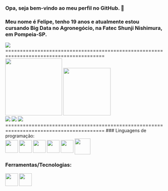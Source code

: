 ### Opa, seja bem-vindo ao meu perfil no GitHub. 👋
### Meu nome é Felipe, tenho 19 anos e atualmente estou cursando Big Data no Agronegócio, na Fatec Shunji Nishimura, em Pompeia-SP.
<img with="240px" src="https://preview.redd.it/bpxxqqvps4h91.gif?width=1920&auto=webp&s=cfc8e275c41926cf002775fb17c19acecaa27c5e" />
========================================================================================
<div>
  <img height=180em src="![Anurag's GitHub stats](https://github-readme-stats.vercel.app/api?username=feliepmarinscardoso&show_icons=true&theme=dracula)"/>
  <img height=150em src="https://github-readme-stats.vercel.app/api/top-langs/?username=feliepmarinscardoso&layout=compact&theme=dark&locale=pt-br"/>
</div>

<div>
  <a href=""><img src="https://img.shields.io/badge/GitHub-100000?style=for-the-badge&logo=github&logoColor=white"/></a>
  <a href=""><img src="https://img.shields.io/badge/LinkedIn-0077B5?style=for-the-badge&logo=linkedin&logoColor=white"/></a>
  <a href=""><img src="https://img.shields.io/badge/Gmail-D14836?style=for-the-badge&logo=gmail&logoColor=white"/></a>
</div>
========================================================================================
### Linguagens de programação:

<div>
  <img align=center height=40 widht=40 src="https://cdn.jsdelivr.net/gh/devicons/devicon/icons/html5/html5-original.svg" />
  <img align=center height=40 widht=40 src="https://cdn.jsdelivr.net/gh/devicons/devicon/icons/css3/css3-original.svg" />
  <img align=center height=40 widht=40 src="https://cdn.jsdelivr.net/gh/devicons/devicon/icons/javascript/javascript-original.svg" />
  <img align=center height=40 widht=40 src="https://cdn.jsdelivr.net/gh/devicons/devicon/icons/nodejs/nodejs-original.svg" />
  <img align=center height=40 widht=40 src="https://cdn.jsdelivr.net/gh/devicons/devicon/icons/python/python-original.svg" />
  <img align=center height=50 widht=50 src="https://img.icons8.com/color/256/mysql-logo.png" />
</div>

### Ferramentas/Tecnologias:

<div>
  <img align=center height=40 widht=40 src="https://cdn.jsdelivr.net/gh/devicons/devicon/icons/vscode/vscode-original.svg" />
  <img align=center height=40 widht=40 src="https://cdn.jsdelivr.net/gh/devicons/devicon/icons/git/git-original.svg" />
</div>
